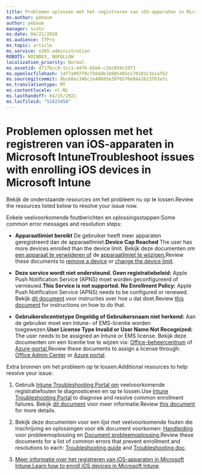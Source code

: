 ```yaml
---
title: Problemen oplossen met het registreren van iOS-apparaten in Microsoft Intune
ms.author: pebaum
author: pebaum
manager: scotv
ms.date: 04/21/2020
ms.audience: ITPro
ms.topic: article
ms.service: o365-administration
ROBOTS: NOINDEX, NOFOLLOW
localization_priority: Normal
ms.assetid: d717bcc9-1cc1-44f6-b5e6-c1bc059c1973
ms.openlocfilehash: 14f7a897f0c7504db1b605485e170183c3a1afb2
ms.sourcegitcommit: 8bc60ec34bc1e40685e3976576e04a2623f63a7c
ms.translationtype: MT
ms.contentlocale: nl-NL
ms.lasthandoff: 04/15/2021
ms.locfileid: "51823458"
---
```

# <a name="troubleshoot-issues-with-enrolling-ios-devices-in-microsoft-intune"></a><span data-ttu-id="5a618-102">Problemen oplossen met het registreren van iOS-apparaten in Microsoft Intune</span><span class="sxs-lookup"><span data-stu-id="5a618-102">Troubleshoot issues with enrolling iOS devices in Microsoft Intune</span></span>

<span data-ttu-id="5a618-103">Bekijk de onderstaande resources om het probleem nu op te lossen.</span><span class="sxs-lookup"><span data-stu-id="5a618-103">Review the resources listed below to resolve your issue now.</span></span> 
  
<span data-ttu-id="5a618-104">Enkele veelvoorkomende foutberichten en oplossingsstappen:</span><span class="sxs-lookup"><span data-stu-id="5a618-104">Some common error messages and resolution steps:</span></span>
  
- <span data-ttu-id="5a618-105">**Apparaatlimiet bereikt** De gebruiker heeft meer apparaten geregistreerd dan de apparaatlimiet.</span><span class="sxs-lookup"><span data-stu-id="5a618-105">**Device Cap Reached** The user has more devices enrolled than the device limit.</span></span> <span data-ttu-id="5a618-106">Bekijk deze documenten om [een apparaat te verwijderen of](https://docs.microsoft.com/intune/devices-wipe) de [apparaatlimiet te wijzigen.](https://docs.microsoft.com/intune/enrollment-restrictions-set#set-device-limit-restrictions)</span><span class="sxs-lookup"><span data-stu-id="5a618-106">Review these documents to [remove a device](https://docs.microsoft.com/intune/devices-wipe) or [change the device limit](https://docs.microsoft.com/intune/enrollment-restrictions-set#set-device-limit-restrictions).</span></span>
    
- <span data-ttu-id="5a618-107">**Deze service wordt niet ondersteund. Geen registratiebeleid:** Apple Push Notification Service (APNS) moet worden geconfigureerd of vernieuwd.</span><span class="sxs-lookup"><span data-stu-id="5a618-107">**This Service is not supported. No Enrollment Policy:** Apple Push Notification Service (APNS) needs to be configured or renewed.</span></span> <span data-ttu-id="5a618-108">Bekijk [dit document](https://docs.microsoft.com/intune/apple-mdm-push-certificate-get) voor instructies over hoe u dat doet.</span><span class="sxs-lookup"><span data-stu-id="5a618-108">Review [this document](https://docs.microsoft.com/intune/apple-mdm-push-certificate-get) for instructions on how to do that.</span></span> 
    
- <span data-ttu-id="5a618-109">**Gebruikerslicentietype Ongeldig of Gebruikersnaam niet herkend:** Aan de gebruiker moet een Intune- of EMS-licentie worden toegewezen.</span><span class="sxs-lookup"><span data-stu-id="5a618-109">**User License Type Invalid or User Name Not Recognized:** The user needs to be assigned an Intune or EMS license.</span></span> <span data-ttu-id="5a618-110">Bekijk deze documenten om een licentie toe te wijzen via: [Office-beheercentrum](https://docs.microsoft.com/intune/licenses-assign) of [Azure-portal.](https://docs.microsoft.com/azure/active-directory/license-users-groups)</span><span class="sxs-lookup"><span data-stu-id="5a618-110">Review these documents to assign a license through: [Office Admin Center](https://docs.microsoft.com/intune/licenses-assign) or [Azure portal](https://docs.microsoft.com/azure/active-directory/license-users-groups).</span></span>
    
<span data-ttu-id="5a618-111">Extra bronnen om het probleem op te lossen:</span><span class="sxs-lookup"><span data-stu-id="5a618-111">Additional resources to help resolve your issue:</span></span>
  
1. <span data-ttu-id="5a618-112">Gebruik [Intune Troubleshooting Portal om](https://devicemanagement.microsoft.com/#blade/Microsoft_Intune_DeviceSettings/TroubleshootBlade) veelvoorkomende registratiefouten te diagnosticeren en op te lossen.</span><span class="sxs-lookup"><span data-stu-id="5a618-112">Use [Intune Troubleshooting Portal](https://devicemanagement.microsoft.com/#blade/Microsoft_Intune_DeviceSettings/TroubleshootBlade) to diagnose and resolve common enrollment failures.</span></span> <span data-ttu-id="5a618-113">Bekijk [dit document](https://docs.microsoft.com/intune/help-desk-operators) voor meer informatie.</span><span class="sxs-lookup"><span data-stu-id="5a618-113">Review [this document](https://docs.microsoft.com/intune/help-desk-operators) for more details.</span></span> 
    
2. <span data-ttu-id="5a618-114">Bekijk deze documenten voor een lijst met veelvoorkomende fouten die inschrijving en oplossingen voor elk document voorkomen: [Handleiding](https://support.microsoft.com/help/4039809/troubleshooting-ios-device-enrollment-in-intune) voor probleemoplossing en [Document probleemoplossing.](https://docs.microsoft.com/troubleshoot/mem/intune/troubleshoot-device-enrollment-in-intune)</span><span class="sxs-lookup"><span data-stu-id="5a618-114">Review these documents for a list of common errors that prevent enrollment and resolutions to each: [Troubleshooting guide](https://support.microsoft.com/help/4039809/troubleshooting-ios-device-enrollment-in-intune) and [Troubleshooting doc](https://docs.microsoft.com/troubleshoot/mem/intune/troubleshoot-device-enrollment-in-intune).</span></span>
    
3. <span data-ttu-id="5a618-115">[Meer informatie over het registreren van iOS-apparaten in Microsoft Intune.](https://docs.microsoft.com/intune/ios-enroll)</span><span class="sxs-lookup"><span data-stu-id="5a618-115">[Learn how to enroll iOS devices in Microsoft Intune](https://docs.microsoft.com/intune/ios-enroll).</span></span>
    

